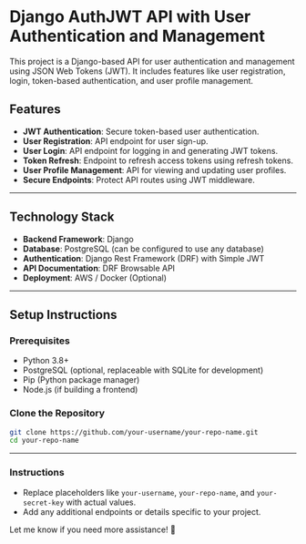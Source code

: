 # Django AuthJWT API with User Authentication and Management

This project is a Django-based API for user authentication and management using JSON Web Tokens (JWT). It includes features like user registration, login, token-based authentication, and user profile management.

## Features

- **JWT Authentication**: Secure token-based user authentication.
- **User Registration**: API endpoint for user sign-up.
- **User Login**: API endpoint for logging in and generating JWT tokens.
- **Token Refresh**: Endpoint to refresh access tokens using refresh tokens.
- **User Profile Management**: API for viewing and updating user profiles.
- **Secure Endpoints**: Protect API routes using JWT middleware.

---

## Technology Stack

- **Backend Framework**: Django
- **Database**: PostgreSQL (can be configured to use any database)
- **Authentication**: Django Rest Framework (DRF) with Simple JWT
- **API Documentation**: DRF Browsable API
- **Deployment**: AWS / Docker (Optional)

---

## Setup Instructions

### Prerequisites
- Python 3.8+
- PostgreSQL (optional, replaceable with SQLite for development)
- Pip (Python package manager)
- Node.js (if building a frontend)

### Clone the Repository
```bash
git clone https://github.com/your-username/your-repo-name.git
cd your-repo-name
```



---

### Instructions
- Replace placeholders like `your-username`, `your-repo-name`, and `your-secret-key` with actual values.
- Add any additional endpoints or details specific to your project.

Let me know if you need more assistance! 🚀
